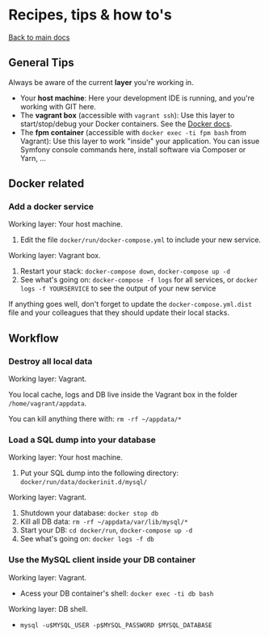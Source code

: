 # Recipes, tips & how to's

[Back to main docs](https://github.com/iwf-web/symfony-vagrant-docker-example)


## General Tips

Always be aware of the current **layer** you're working in.


- Your **host machine**: Here your development IDE is running, and you're working with GIT here.
- The **vagrant box** (accessible with `vagrant ssh`): Use this layer to start/stop/debug your Docker containers. See the [Docker docs](docs/docker.md).
- The **fpm container** (accessible with `docker exec -ti fpm bash` from Vagrant): Use this layer to work "inside" your application. You can issue Symfony console commands here, install software via Composer or Yarn, ...


## Docker related

### Add a docker service

Working layer: Your host machine.

1. Edit the file `docker/run/docker-compose.yml` to include your new service.


Working layer: Vagrant box.

1. Restart your stack: `docker-compose down`, `docker-compose up -d`
2. See what's going on: `docker-compose -f logs` for all services, or `docker logs -f YOURSERVICE` to see the output of your new service 


If anything goes well, don't forget to update the `docker-compose.yml.dist` file and your colleagues that they should update their local stacks.


## Workflow

### Destroy all local data

Working layer: Vagrant.

You local cache, logs and DB live inside the Vagrant box in the folder `/home/vagrant/appdata`.

You can kill anything there with: `rm -rf ~/appdata/*` 


### Load a SQL dump into your database

Working layer: Your host machine.

1. Put your SQL dump into the following directory: `docker/run/data/dockerinit.d/mysql/`


Working layer: Vagrant.

1. Shutdown your database: `docker stop db`
3. Kill all DB data: `rm -rf ~/appdata/var/lib/mysql/*`
3. Start your DB: `cd docker/run`, `docker-compose up -d`
4. See what's going on: `docker logs -f db`


### Use the MySQL client inside your DB container

Working layer: Vagrant.

- Acess your DB container's shell: `docker exec -ti db bash`

Working layer: DB shell.

- `mysql -u$MYSQL_USER -p$MYSQL_PASSWORD $MYSQL_DATABASE`

